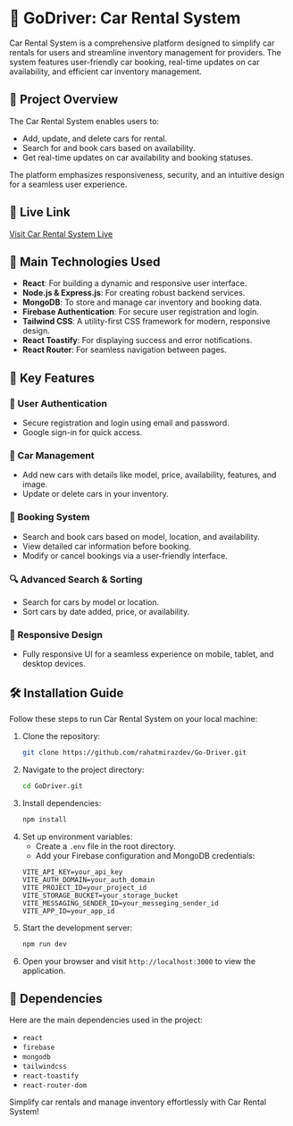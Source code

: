 # 🚗 GoDriver: Car Rental System

Car Rental System is a comprehensive platform designed to simplify car rentals for users and streamline inventory management for providers. The system features user-friendly car booking, real-time updates on car availability, and efficient car inventory management.

## 🌄 Project Overview

The Car Rental System enables users to:

- Add, update, and delete cars for rental.
- Search for and book cars based on availability.
- Get real-time updates on car availability and booking statuses.

The platform emphasizes responsiveness, security, and an intuitive design for a seamless user experience.

## 🚀 Live Link

[Visit Car Rental System Live](https://godriveer.web.app/)

## 🔧 Main Technologies Used

- **React**: For building a dynamic and responsive user interface.
- **Node.js & Express.js**: For creating robust backend services.
- **MongoDB**: To store and manage car inventory and booking data.
- **Firebase Authentication**: For secure user registration and login.
- **Tailwind CSS**: A utility-first CSS framework for modern, responsive design.
- **React Toastify**: For displaying success and error notifications.
- **React Router**: For seamless navigation between pages.

## 🌟 Key Features

### 🔑 User Authentication

- Secure registration and login using email and password.
- Google sign-in for quick access.

### 🚗 Car Management

- Add new cars with details like model, price, availability, features, and image.
- Update or delete cars in your inventory.

### 📅 Booking System

- Search and book cars based on model, location, and availability.
- View detailed car information before booking.
- Modify or cancel bookings via a user-friendly interface.

### 🔍 Advanced Search & Sorting

- Search for cars by model or location.
- Sort cars by date added, price, or availability.

### 🔦 Responsive Design

- Fully responsive UI for a seamless experience on mobile, tablet, and desktop devices.

## 🛠️ Installation Guide

Follow these steps to run Car Rental System on your local machine:

1. Clone the repository:
    ```bash
    git clone https://github.com/rahatmirazdev/Go-Driver.git
    ```
2. Navigate to the project directory:
    ```bash
    cd GoDriver.git
    ```
3. Install dependencies:
    ```bash
    npm install
    ```
4. Set up environment variables:
    - Create a `.env` file in the root directory.
    - Add your Firebase configuration and MongoDB credentials:
     ```plaintext
    VITE_API_KEY=your_api_key
    VITE_AUTH_DOMAIN=your_auth_domain
    VITE_PROJECT_ID=your_project_id
    VITE_STORAGE_BUCKET=your_storage_bucket
    VITE_MESSAGING_SENDER_ID=your_messeging_sender_id
    VITE_APP_ID=your_app_id
     ```
5. Start the development server:
    ```bash
    npm run dev
    ```
6. Open your browser and visit `http://localhost:3000` to view the application.

## 📅 Dependencies

Here are the main dependencies used in the project:

- `react`
- `firebase`
- `mongodb`
- `tailwindcss`
- `react-toastify`
- `react-router-dom`

Simplify car rentals and manage inventory effortlessly with Car Rental System!
